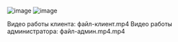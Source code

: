 ![image](https://github.com/user-attachments/assets/7d9a5d1d-fc19-40d3-81ba-c63e8232bbdf)
![image](https://github.com/user-attachments/assets/e6776888-c437-4f5e-8364-ed3460bd998d)



Видео работы клиента: 
файл-клиент.mp4
Видео работы администратора:
файл-админ.mp4.mp4



